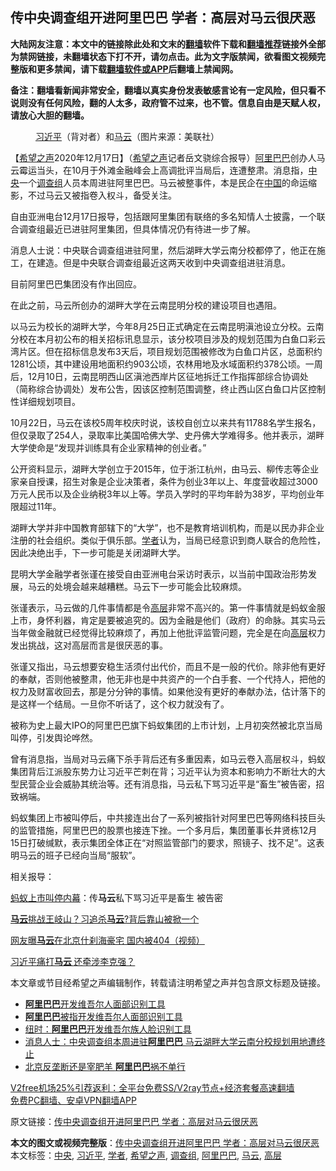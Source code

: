  <h2>传中央调查组开进阿里巴巴 学者：高层对马云很厌恶</h2> <p class="notice"><b>大陆网友注意：本文中的链接除此处和文末的<a href="https://github.com/bannedbook/fanqiang" >翻墙</a>软件下载和<a href="https://github.com/killgcd/justmysocks/blob/master/README.md">翻墙推荐</a>链接外全部为禁网链接，未翻墙状态下打不开，请勿点击。此为文字版禁闻，欲看图文视频完整版和更多禁闻，请下载<a href="https://github.com/bannedbook/fanqiang">翻墙软件或APP</a>后翻墙上禁闻网。</p><p>备注：翻墙看新闻非常安全，翻墙以真实身份发表敏感言论有一定风险，但只看不说则没有任何风险，翻的人太多，政府管不过来，也不管。信息自由是天赋人权，请放心大胆的翻墙。</b></p>  <div class="entry"> <figure><figcaption><a href="https://www.bannedbook.org/bnews/tag/%e4%b9%a0%e8%bf%91%e5%b9%b3/" class="st_tag internal_tag" rel="tag" title="标签 习近平 下的日志">习近平</a>（背对者）和<a href="https://www.bannedbook.org/bnews/tag/%e9%a9%ac%e4%ba%91/" class="st_tag internal_tag" rel="tag" title="标签 马云 下的日志">马云</a>（图片来源：美联社）</figcaption></figure> <p>【<span class='wp_keywordlink_affiliate'><a href="https://www.soundofhope.org" title="希望之声" target="_blank">希望之声</a></span>2020年12月17日】（<a href="https://www.bannedbook.org/bnews/tag/%e5%b8%8c%e6%9c%9b%e4%b9%8b%e5%a3%b0/" class="st_tag internal_tag" rel="tag" title="标签 希望之声 下的日志">希望之声</a>记者岳文骁综合报导）<a href="https://www.bannedbook.org/bnews/tag/%e9%98%bf%e9%87%8c%e5%b7%b4%e5%b7%b4/" class="st_tag internal_tag" rel="tag" title="标签 阿里巴巴 下的日志">阿里巴巴</a>创办人马云霉运当头，在10月于外滩金融峰会上高调批评当局后，连遭整肃。消息指，<a href="https://www.bannedbook.org/bnews/tag/%E4%B8%AD%E5%A4%AE/" class="st_tag internal_tag" rel="tag" title="标签 中央 下的日志">中央</a>一个<a href="https://www.bannedbook.org/bnews/tag/%E8%B0%83%E6%9F%A5%E7%BB%84/" class="st_tag internal_tag" rel="tag" title="标签 调查组 下的日志">调查组</a>人员本周进驻阿里巴巴。马云被整事件，本是民企在<span class='wp_keywordlink_affiliate'><a href="https://www.bannedbook.org/" title="中国" target="_blank">中国</a></span>的命运缩影，不过马云又被指卷入权斗，备受关注。</p> <p>自由亚洲电台12月17日报导，包括跟阿里集团有联络的多名知情人士披露，一个联合调查组最近已进驻阿里集团，但具体情况仍有待进一步了解。</p> <p>消息人士说：中央联合调查组进驻阿里，然后湖畔大学云南分校都停了，他正在施工，在建造。但是中央联合调查组最近这两天收到中央调查组进驻消息。</p> <p>目前阿里巴巴集团没有作出回应。</p> <p>在此之前，马云所创办的湖畔大学在云南昆明分校的建设项目也遇阻。</p>  <p>以马云为校长的湖畔大学，今年8月25日正式确定在云南昆明滇池设立分校。云南分校在本月初公布的相关招标讯息显示，该分校项目涉及的规划范围为白鱼口彩云湾片区。但在招标信息发布3天后，项目规划范围被修改为白鱼口片区，总面积约1281公顷，其中建设用地面积约903公顷，农林用地及水域面积约378公顷。一周后，12月10日，云南昆明西山区滇池西岸片区征地拆迁工作指挥部综合协调处（简称综合协调处）发布公吿，因该区控制范围调整，终止西山区白鱼口片区控制性详细规划项目。</p> <p>10月22日，马云在该校5周年校庆时说，该校自创立以来共有11788名学生报名，但仅录取了254人，录取率比美国哈佛大学、史丹佛大学难得多。他并表示，湖畔大学使命是“发现并训练具有企业家精神的创业者。”</p> <p>公开资料显示，湖畔大学创立于2015年，位于浙江杭州，由马云、柳传志等企业家亲自授课，招生对象是企业决策者，条件为创业3年以上、年度营收超过3000万元人民币以及企业纳税3年以上等。学员入学时的平均年龄为38岁，平均创业年限超过11年。</p> <p>湖畔大学并非中国教育部辖下的“大学”，也不是教育培训机构，而是以民办非企业注册的社会组织。类似于俱乐部。<a href="https://www.bannedbook.org/bnews/tag/%e5%ad%a6%e8%80%85/" class="st_tag internal_tag" rel="tag" title="标签 学者 下的日志">学者</a>认为，当局已经意识到商人联合的危险性，因此决绝出手，下一步可能是关闭湖畔大学。</p> <p>昆明大学金融学者张谨在接受自由亚洲电台采访时表示，以当前中国政治形势发展，马云的处境会越来越糟糕。马云下一步可能会比较麻烦。</p>  <p>张谨表示，马云做的几件事情都是令<span class='wp_keywordlink_affiliate'><a href="https://www.bannedbook.org/bnews/ccpdope/" title="中共高层内幕" target="_blank">高层</a></span>非常不高兴的。第一件事情就是蚂蚁金服上市，身怀利器，肯定是要被追究的。因为金融是他们（政府）的命脉。其实马云当年做金融就已经觉得比较麻烦了，再加上他批评监管问题，完全是在向<a href="https://www.bannedbook.org/bnews/tag/%E9%AB%98%E5%B1%82/" class="st_tag internal_tag" rel="tag" title="标签 高层 下的日志">高层</a>权力发出挑战，这对高层而言是很厌恶的事。</p> <p>张谨又指出，马云想要安稳生活须付出代价，而且不是一般的代价。除非他有更好的奉献，否则他被整肃，他无非也是中共资产的一个白手套、一个代持人，把他的权力及财富收回去，那是分分钟的事情。如果他没有更好的奉献办法，估计落下的是这样一个结局。一旦你不听话了，这个权力就没有了。</p> <p>被称为史上最大IPO的阿里巴巴旗下蚂蚁集团的上市计划，上月初突然被北京当局叫停，引发舆论哗然。</p> <p>曾有消息指，当局对马云痛下杀手背后还有多重因素，如马云卷入高层权斗，蚂蚁集团背后江派股东势力让习近平芒刺在背；习近平认为资本和影响力不断壮大的大型民营企业会威胁其统治等。还有消息指，马云私下骂习近平是“畜生”被告密，招致祸端。</p> <p>蚂蚁集团上市被叫停后，中共接连出台了一系列被指针对阿里巴巴等网络科技巨头的监管措施，阿里巴巴的股票也接连下挫。一个多月后，集团董事长井贤栋12月15日打破缄默，表示集团全体正在“对照监管部门的要求，照镜子、找不足”。这表明马云的班子已经向当局“服软”。</p>  <p>相关报导：</p> <p><a data-ctorig="https://www.soundofhope.org/post/444430" data-cturl="https://www.google.com/url?client=internal-element-cse&amp;cx=007749283119516952101:0iwnfnkwnek&amp;q=https://www.soundofhope.org/post/444430&amp;sa=U&amp;ved=2ahUKEwjTpK-X2dbtAhWEjeYKHX1MDVUQFjADegQIBxAC&amp;usg=AOvVaw02EpCnXYQS5VRSGFVNn-Iu" href="https://www.google.com/url?client=internal-element-cse&amp;cx=007749283119516952101:0iwnfnkwnek&amp;q=https://www.soundofhope.org/post/444430&amp;sa=U&amp;ved=2ahUKEwjTpK-X2dbtAhWEjeYKHX1MDVUQFjADegQIBxAC&amp;usg=AOvVaw02EpCnXYQS5VRSGFVNn-Iu" target="_blank">蚂蚁上市叫停<span class='wp_keywordlink_affiliate'><a href="https://www.bannedbook.org/bnews/ccpdope/" title="中共高层内幕" target="_blank">内幕</a></span>：传<b>马云</b>私下骂习近平是畜生 被告密</a></p> <p><a data-ctorig="https://www.soundofhope.org/post/439876" data-cturl="https://www.google.com/url?client=internal-element-cse&amp;cx=007749283119516952101:0iwnfnkwnek&amp;q=https://www.soundofhope.org/post/439876&amp;sa=U&amp;ved=2ahUKEwjTpK-X2dbtAhWEjeYKHX1MDVUQFjABegQICRAC&amp;usg=AOvVaw1zLoIzO_VXRvlQ52hMWyrB" href="https://www.google.com/url?client=internal-element-cse&amp;cx=007749283119516952101:0iwnfnkwnek&amp;q=https://www.soundofhope.org/post/439876&amp;sa=U&amp;ved=2ahUKEwjTpK-X2dbtAhWEjeYKHX1MDVUQFjABegQICRAC&amp;usg=AOvVaw1zLoIzO_VXRvlQ52hMWyrB" target="_blank"><b>马云</b>挑战王岐山？习追杀<b>马云</b>?背后靠山被掀一个</a></p> <p><a data-ctorig="https://www.soundofhope.org/post/450073" data-cturl="https://www.google.com/url?client=internal-element-cse&amp;cx=007749283119516952101:0iwnfnkwnek&amp;q=https://www.soundofhope.org/post/450073&amp;sa=U&amp;ved=2ahUKEwjTpK-X2dbtAhWEjeYKHX1MDVUQFjACegQICBAC&amp;usg=AOvVaw1HsJX1LexsNtn8E1_AdSfD" href="https://www.google.com/url?client=internal-element-cse&amp;cx=007749283119516952101:0iwnfnkwnek&amp;q=https://www.soundofhope.org/post/450073&amp;sa=U&amp;ved=2ahUKEwjTpK-X2dbtAhWEjeYKHX1MDVUQFjACegQICBAC&amp;usg=AOvVaw1HsJX1LexsNtn8E1_AdSfD" target="_blank">网友曝<b>马云</b>在北京什刹海豪宅 国内被404（视频）</a></p> <p><a data-ctorig="https://www.soundofhope.org/post/453679" data-cturl="https://www.google.com/url?client=internal-element-cse&amp;cx=007749283119516952101:0iwnfnkwnek&amp;q=https://www.soundofhope.org/post/453679&amp;sa=U&amp;ved=2ahUKEwjTpK-X2dbtAhWEjeYKHX1MDVUQFjAAegQIAhAC&amp;usg=AOvVaw2P3jLJea1STnCuyUQIbrJG" href="https://www.google.com/url?client=internal-element-cse&amp;cx=007749283119516952101:0iwnfnkwnek&amp;q=https://www.soundofhope.org/post/453679&amp;sa=U&amp;ved=2ahUKEwjTpK-X2dbtAhWEjeYKHX1MDVUQFjAAegQIAhAC&amp;usg=AOvVaw2P3jLJea1STnCuyUQIbrJG" target="_blank">习近平痛打<b>马云 </b>还牵涉李克强？</a></p>  <p>本文章或节目经希望之声编辑制作，转载请注明希望之声并包含原文标题及链接。</p> <ul class='op-related-articles' title='相关阅读'> <li><a href='https://www.bannedbook.org/bnews/ssgc/20201218/1449994.html' target='_blank'><b>阿里巴巴</b>开发维吾尔人面部识别工具</a></li> <li><a href='https://www.bannedbook.org/bnews/headline/20201218/1449910.html' target='_blank'><b>阿里巴巴</b>被指开发维吾尔人面部识别工具</a></li> <li><a href='https://www.bannedbook.org/bnews/headline/20201217/1449898.html' target='_blank'>纽时：<b>阿里巴巴</b>开发维吾尔族人脸识别工具</a></li> <li><a href='https://www.bannedbook.org/bnews/headline/20201217/1449751.html' target='_blank'>消息人士：中央调查组本周进驻<b>阿里巴巴</b> 马云湖畔大学云南分校规划用地遭终止</a></li> <li><a href='https://www.bannedbook.org/bnews/headline/20201215/1447873.html' target='_blank'>北京反垄断还是宰肥羊 <b>阿里巴巴</b>祸不单行</a></li> </ul> <p class="texttj"> <a href="https://github.com/bannedbook/fanqiang/wiki/V2ray%E6%9C%BA%E5%9C%BA" target="_blank">V2free机场25%引荐返利：全平台免费SS/V2ray节点+经济套餐高速翻墙</a><br/> <a href="https://github.com/bannedbook/fanqiang/wiki/%E7%A6%81%E9%97%BB%E7%BD%91%E5%AE%89%E5%8D%93%E7%BF%BB%E5%A2%99%E6%96%B0%E9%97%BBAPP" target="_blank">免费PC翻墙、安卓VPN翻墙APP</a></p><p>原文链接：<a class="src_link"  href="https://www.soundofhope.org/post/454807" target="_blank">传中央调查组开进阿里巴巴 学者：高层对马云很厌恶</a></p><a name='sharetosocial'></a>       <div><b>本文的图文或视频完整版</b>：<a href='https://www.bannedbook.org/bnews/comments/20201218/1450241.html'>传中央调查组开进阿里巴巴 学者：高层对马云很厌恶</a></div>  </div><!--END ENTRY--> <div class="postfooter"> <div>本文标签：<a href="https://www.bannedbook.org/bnews/tag/%E4%B8%AD%E5%A4%AE/" rel="tag">中央</a>, <a href="https://www.bannedbook.org/bnews/tag/%e4%b9%a0%e8%bf%91%e5%b9%b3/" rel="tag">习近平</a>, <a href="https://www.bannedbook.org/bnews/tag/%e5%ad%a6%e8%80%85/" rel="tag">学者</a>, <a href="https://www.bannedbook.org/bnews/tag/%e5%b8%8c%e6%9c%9b%e4%b9%8b%e5%a3%b0/" rel="tag">希望之声</a>, <a href="https://www.bannedbook.org/bnews/tag/%E8%B0%83%E6%9F%A5%E7%BB%84/" rel="tag">调查组</a>, <a href="https://www.bannedbook.org/bnews/tag/%e9%98%bf%e9%87%8c%e5%b7%b4%e5%b7%b4/" rel="tag">阿里巴巴</a>, <a href="https://www.bannedbook.org/bnews/tag/%e9%a9%ac%e4%ba%91/" rel="tag">马云</a>, <a href="https://www.bannedbook.org/bnews/tag/%E9%AB%98%E5%B1%82/" rel="tag">高层</a></div>  </div><!--END POSTFOOTER--> 